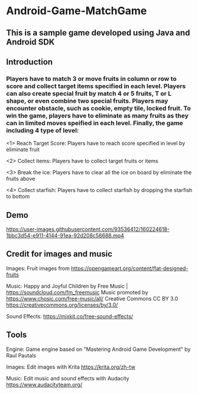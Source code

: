 # Android-Game-MatchGame

## This is a sample game developed using Java and Android SDK

## Introduction
### Players have to match 3 or move fruits in column or row to score and collect target items specified in each level. Players can also create special fruit by match 4 or 5 fruits, T or L shape, or even combine two special fruits. Players may encounter obstacle, such as cookie, empty tile, locked fruit. To win the game, players have to eliminate as many fruits as they can in limited moves speified in each level. Finally, the game including 4 type of level:

<1> Reach Target Score: Players have to reach score specified in level by eliminate fruit

<2> Collect items: Players have to collect target fruits or items

<3> Break the ice: Players have to clear all the ice on board by eliminate the fruits above

<4> Collect starfish: Players have to collect starfish by dropping the starfish to bottom

## Demo

https://user-images.githubusercontent.com/93536412/160224618-1bbc3d54-e911-4144-91ea-92d208c58688.mp4

## Credit for images and music
Images: Fruit images from https://opengameart.org/content/flat-designed-fruits

Music: Happy and Joyful Children by Free Music | https://soundcloud.com/fm_freemusic
Music promoted by https://www.chosic.com/free-music/all/
Creative Commons CC BY 3.0
https://creativecommons.org/licenses/by/3.0/

Sound Effects: https://mixkit.co/free-sound-effects/

## Tools
Engine: Game engine based on "Mastering Android Game Development" by Raul Pautals

Images: Edit images with Krita https://krita.org/zh-tw

Music: Edit music and sound effects with Audacity https://www.audacityteam.org/
